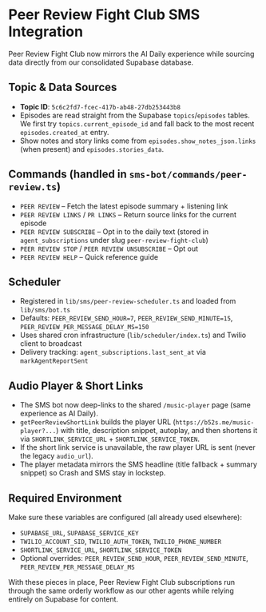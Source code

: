 # Peer Review Fight Club SMS Integration

Peer Review Fight Club now mirrors the AI Daily experience while sourcing data directly from our consolidated Supabase database.

## Topic & Data Sources
- **Topic ID**: `5c6c2fd7-fcec-417b-ab48-27db253443b8`
- Episodes are read straight from the Supabase `topics`/`episodes` tables. We first try `topics.current_episode_id` and fall back to the most recent `episodes.created_at` entry.
- Show notes and story links come from `episodes.show_notes_json.links` (when present) and `episodes.stories_data`.

## Commands (handled in `sms-bot/commands/peer-review.ts`)
- `PEER REVIEW` – Fetch the latest episode summary + listening link
- `PEER REVIEW LINKS` / `PR LINKS` – Return source links for the current episode
- `PEER REVIEW SUBSCRIBE` – Opt in to the daily text (stored in `agent_subscriptions` under slug `peer-review-fight-club`)
- `PEER REVIEW STOP` / `PEER REVIEW UNSUBSCRIBE` – Opt out
- `PEER REVIEW HELP` – Quick reference guide

## Scheduler
- Registered in `lib/sms/peer-review-scheduler.ts` and loaded from `lib/sms/bot.ts`
- Defaults: `PEER_REVIEW_SEND_HOUR=7`, `PEER_REVIEW_SEND_MINUTE=15`, `PEER_REVIEW_PER_MESSAGE_DELAY_MS=150`
- Uses shared cron infrastructure (`lib/scheduler/index.ts`) and Twilio client to broadcast
- Delivery tracking: `agent_subscriptions.last_sent_at` via `markAgentReportSent`

## Audio Player & Short Links
- The SMS bot now deep-links to the shared `/music-player` page (same experience as AI Daily).
- `getPeerReviewShortLink` builds the player URL (`https://b52s.me/music-player?...`) with title, description snippet, autoplay, and then shortens it via `SHORTLINK_SERVICE_URL` + `SHORTLINK_SERVICE_TOKEN`.
- If the short link service is unavailable, the raw player URL is sent (never the legacy `audio_url`).
- The player metadata mirrors the SMS headline (title fallback + summary snippet) so Crash and SMS stay in lockstep.

## Required Environment
Make sure these variables are configured (all already used elsewhere):
- `SUPABASE_URL`, `SUPABASE_SERVICE_KEY`
- `TWILIO_ACCOUNT_SID`, `TWILIO_AUTH_TOKEN`, `TWILIO_PHONE_NUMBER`
- `SHORTLINK_SERVICE_URL`, `SHORTLINK_SERVICE_TOKEN`
- Optional overrides: `PEER_REVIEW_SEND_HOUR`, `PEER_REVIEW_SEND_MINUTE`, `PEER_REVIEW_PER_MESSAGE_DELAY_MS`

With these pieces in place, Peer Review Fight Club subscriptions run through the same orderly workflow as our other agents while relying entirely on Supabase for content.
